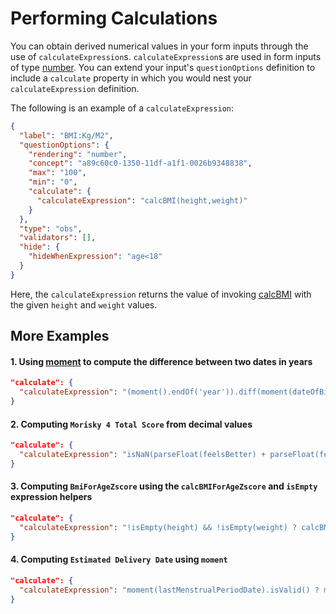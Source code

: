 # Performing Calculations

You can obtain derived numerical values in your form inputs through the use of `calculateExpression`s. `calculateExpression`s are used in form inputs of type [number](/docs/field-types-reference#number). You can extend your input's `questionOptions` definition to include a `calculate` property in which you would nest your `calculateExpression` definition.

The following is an example of a `calculateExpression`:

```json {8-10}
{
  "label": "BMI:Kg/M2",
  "questionOptions": {
    "rendering": "number",
    "concept": "a89c60c0-1350-11df-a1f1-0026b9348838",
    "max": "100",
    "min": "0",
    "calculate": {
      "calculateExpression": "calcBMI(height,weight)"
    }
  },
  "type": "obs",
  "validators": [],
  "hide": {
    "hideWhenExpression": "age<18"
  }
}
```

Here, the `calculateExpression` returns the value of invoking [calcBMI](/docs/expression-helpers#calc-bmi) with the given `height` and `weight` values.

## More Examples

#### 1. Using [moment](https://momentjs.com/) to compute the difference between two dates in years

```json
"calculate": {
  "calculateExpression": "(moment().endOf('year')).diff(moment(dateOfBirth), 'years')"
}
```

#### 2. Computing `Morisky 4 Total Score` from decimal values

```json
"calculate": {
  "calculateExpression": "isNaN(parseFloat(feelsBetter) + parseFloat(feelsWorse) + parseFloat(notKeen) + parseFloat(forget)) ? undefined : (parseFloat(feelsBetter) + parseFloat(feelsWorse) + parseFloat(notKeen) + parseFloat(forget))"
}
```

#### 3. Computing `BmiForAgeZscore` using the `calcBMIForAgeZscore` and `isEmpty` expression helpers

```json
"calculate": {
  "calculateExpression": "!isEmpty(height) && !isEmpty(weight) ? calcBMIForAgeZscore(bmiForAgeRef,height,weight): ''"
}
```

#### 4. Computing `Estimated Delivery Date` using `moment`

```json
"calculate": {
  "calculateExpression": "moment(lastMenstrualPeriodDate).isValid() ? moment(lastMenstrualPeriodDate).add(280, 'days').toDate() : ''"
}
```
